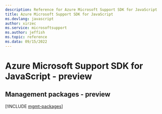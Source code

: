 ```yaml
---
description: Reference for Azure Microsoft Support SDK for JavaScript
title: Azure Microsoft Support SDK for JavaScript
ms.devlang: javascript
author: xirzec
ms.service: microsoftsupport
ms.author: jeffish
ms.topic: reference
ms.data: 09/15/2022
---
```

# Azure Microsoft Support SDK for JavaScript - preview

## Management packages - preview
[!INCLUDE [mgmt-packages](microsoft-support-mgmt-index.md)]
